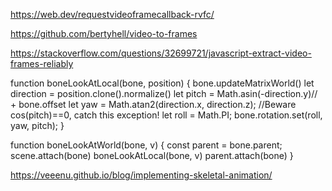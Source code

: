 https://web.dev/requestvideoframecallback-rvfc/


https://github.com/bertyhell/video-to-frames


https://stackoverflow.com/questions/32699721/javascript-extract-video-frames-reliably


function boneLookAtLocal(bone, position) {
  bone.updateMatrixWorld()
  let direction = position.clone().normalize()
  let pitch = Math.asin(-direction.y)// + bone.offset
  let yaw = Math.atan2(direction.x, direction.z); //Beware cos(pitch)==0, catch this exception!
  let roll = Math.PI;
  bone.rotation.set(roll, yaw, pitch);
}

function boneLookAtWorld(bone, v) {
  const parent = bone.parent;
  scene.attach(bone)
  boneLookAtLocal(bone, v)
  parent.attach(bone)
}


https://veeenu.github.io/blog/implementing-skeletal-animation/

